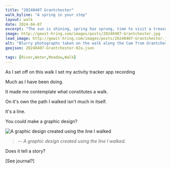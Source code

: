 ```yaml
---
title: "20240407 Grantchester"
walk_byline: "A spring in your step"
layout: walk
date: 2024-04-07
excerpt: "The sun is shining, spring has sprung, time to visit a treasured place."
image: http://gewit-hring.com/images/posts/20240407-Grantchester.jpg
lead_image: http://gewit-hring.com/images/posts/20240407-Grantchester.jpg
alt: "Blurry photographs taken on the walk along the Cam from Grantchester. They show two images of a beetle scurrying through grass either side of an image of a person's shadow as they walk."
geojson: 20240407-Grantchester-02a.json

tags: [River,Water,Meadow,Walk]
---
```

As I set off on this walk I set my activity tracker app recording 

Much as I have been doing. 

It made me contemplate what constitutes a walk.

On it's own the path I walked isn't much in itself.

It's a line.

You could make a graphic design?

![A graphic design created using the line I walked]({{site.url}}/images/walks/20240407-Grantchester-Walk.jpg)
>-- <cite>A graphic design created using the line I walked.</cite>

Does it tell a story?

[See journal?]
